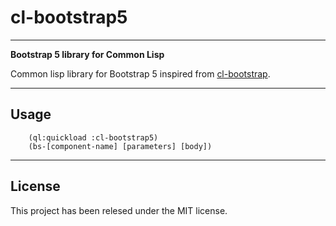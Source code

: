 # cl-bootstrap5
---
**Bootstrap 5 library for Common Lisp**

Common lisp library for Bootstrap 5 inspired from [cl-bootstrap](https://github.com/rajasegar/cl-bootstrap/).

---

## Usage
```
    (ql:quickload :cl-bootstrap5)
    (bs-[component-name] [parameters] [body])
```

---
## License
This project has been relesed under the MIT license.

